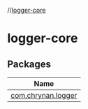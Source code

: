 //[logger-core](index.md)



# logger-core  


## Packages  
  
|  Name | 
|---|
| <a name="com.chrynan.logger////PointingToDeclaration/"></a>[com.chrynan.logger](logger-core/com.chrynan.logger/index.md)|


